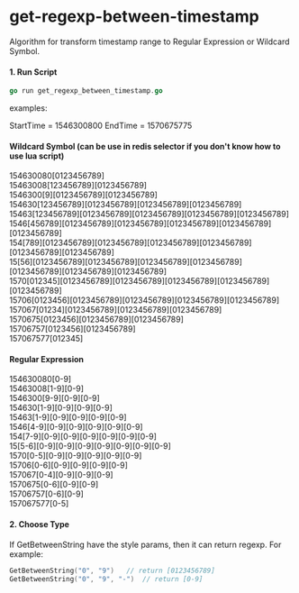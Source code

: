 # get-regexp-between-timestamp
Algorithm for transform timestamp range to Regular Expression or Wildcard Symbol.

#### 1. Run Script
```go
go run get_regexp_between_timestamp.go
```
examples: 

StartTime = 1546300800
EndTime = 1570675775

#### Wildcard Symbol (can be use in redis selector if you don't know how to use lua script)
154630080[0123456789]  
15463008[123456789][0123456789]  
1546300[9][0123456789][0123456789]  
154630[123456789][0123456789][0123456789][0123456789]  
15463[123456789][0123456789][0123456789][0123456789][0123456789]  
1546[456789][0123456789][0123456789][0123456789][0123456789][0123456789]  
154[789][0123456789][0123456789][0123456789][0123456789][0123456789][0123456789]  
15[56][0123456789][0123456789][0123456789][0123456789][0123456789][0123456789][0123456789]  
1570[012345][0123456789][0123456789][0123456789][0123456789][0123456789]  
15706[0123456][0123456789][0123456789][0123456789][0123456789]  
157067[01234][0123456789][0123456789][0123456789]  
1570675[0123456][0123456789][0123456789]  
15706757[0123456][0123456789]  
157067577[012345]  

#### Regular Expression
154630080[0-9]  
15463008[1-9][0-9]  
1546300[9-9][0-9][0-9]  
154630[1-9][0-9][0-9][0-9]  
15463[1-9][0-9][0-9][0-9][0-9]  
1546[4-9][0-9][0-9][0-9][0-9][0-9]  
154[7-9][0-9][0-9][0-9][0-9][0-9][0-9]  
15[5-6][0-9][0-9][0-9][0-9][0-9][0-9][0-9]  
1570[0-5][0-9][0-9][0-9][0-9][0-9]  
15706[0-6][0-9][0-9][0-9][0-9]  
157067[0-4][0-9][0-9][0-9]  
1570675[0-6][0-9][0-9]  
15706757[0-6][0-9]  
157067577[0-5]  

#### 2. Choose Type
If GetBetweenString have the style params, then it can return regexp. For example:
```go
GetBetweenString("0", "9")   // return [0123456789]
GetBetweenString("0", "9", "-")  // return [0-9]
```
